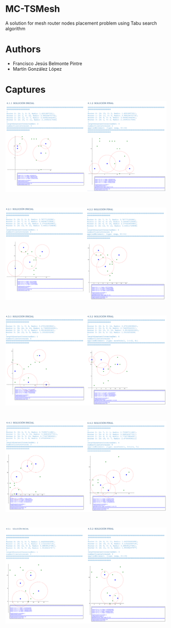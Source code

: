 # MC-TSMesh

A solution for mesh router nodes placement problem using Tabu search algorithm

# Authors
 - Francisco Jesús Belmonte Pintre
 - Martín González López

# Captures
<p align="center">
  <img src="https://raw.githubusercontent.com/franloradr/MC-TSMesh/master/results/result_1.png">
</p><br>
<p align="center">
  <img src="https://raw.githubusercontent.com/franloradr/MC-TSMesh/master/results/result_2.png">
</p><br>
<p align="center">
  <img src="https://raw.githubusercontent.com/franloradr/MC-TSMesh/master/results/result_3.png">
</p><br>
<p align="center">
  <img src="https://raw.githubusercontent.com/franloradr/MC-TSMesh/master/results/result_4.png">
</p><br>
<p align="center">
  <img src="https://raw.githubusercontent.com/franloradr/MC-TSMesh/master/results/result_5.png">
</p><br>
